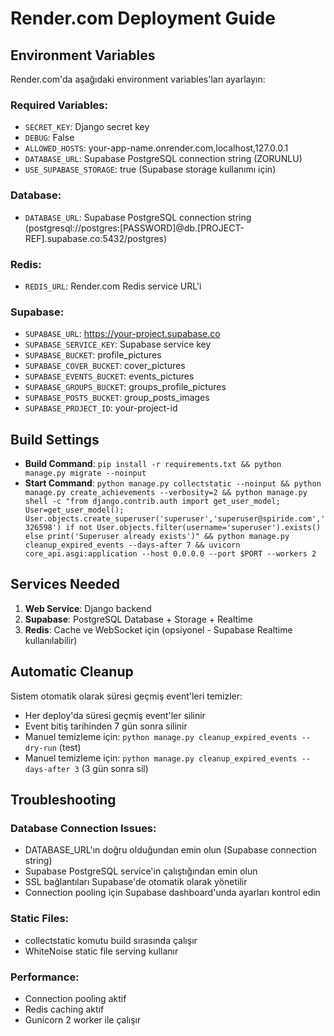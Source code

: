 # Render.com Deployment Guide

## Environment Variables

Render.com'da aşağıdaki environment variables'ları ayarlayın:

### Required Variables:
- `SECRET_KEY`: Django secret key
- `DEBUG`: False
- `ALLOWED_HOSTS`: your-app-name.onrender.com,localhost,127.0.0.1
- `DATABASE_URL`: Supabase PostgreSQL connection string (ZORUNLU)
- `USE_SUPABASE_STORAGE`: true (Supabase storage kullanımı için)

### Database:
- `DATABASE_URL`: Supabase PostgreSQL connection string (postgresql://postgres:[PASSWORD]@db.[PROJECT-REF].supabase.co:5432/postgres)

### Redis:
- `REDIS_URL`: Render.com Redis service URL'i

### Supabase:
- `SUPABASE_URL`: https://your-project.supabase.co
- `SUPABASE_SERVICE_KEY`: Supabase service key
- `SUPABASE_BUCKET`: profile_pictures
- `SUPABASE_COVER_BUCKET`: cover_pictures
- `SUPABASE_EVENTS_BUCKET`: events_pictures
- `SUPABASE_GROUPS_BUCKET`: groups_profile_pictures
- `SUPABASE_POSTS_BUCKET`: group_posts_images
- `SUPABASE_PROJECT_ID`: your-project-id

## Build Settings

- **Build Command**: `pip install -r requirements.txt && python manage.py migrate --noinput`
- **Start Command**: `python manage.py collectstatic --noinput && python manage.py create_achievements --verbosity=2 && python manage.py shell -c "from django.contrib.auth import get_user_model; User=get_user_model(); User.objects.create_superuser('superuser','superuser@spiride.com','326598') if not User.objects.filter(username='superuser').exists() else print('Superuser already exists')" && python manage.py cleanup_expired_events --days-after 7 && uvicorn core_api.asgi:application --host 0.0.0.0 --port $PORT --workers 2`

## Services Needed

1. **Web Service**: Django backend
2. **Supabase**: PostgreSQL Database + Storage + Realtime
3. **Redis**: Cache ve WebSocket için (opsiyonel - Supabase Realtime kullanılabilir)

## Automatic Cleanup

Sistem otomatik olarak süresi geçmiş event'leri temizler:
- Her deploy'da süresi geçmiş event'ler silinir
- Event bitiş tarihinden 7 gün sonra silinir
- Manuel temizleme için: `python manage.py cleanup_expired_events --dry-run` (test)
- Manuel temizleme için: `python manage.py cleanup_expired_events --days-after 3` (3 gün sonra sil)

## Troubleshooting

### Database Connection Issues:
- DATABASE_URL'ın doğru olduğundan emin olun (Supabase connection string)
- Supabase PostgreSQL service'in çalıştığından emin olun
- SSL bağlantıları Supabase'de otomatik olarak yönetilir
- Connection pooling için Supabase dashboard'unda ayarları kontrol edin

### Static Files:
- collectstatic komutu build sırasında çalışır
- WhiteNoise static file serving kullanır

### Performance:
- Connection pooling aktif
- Redis caching aktif
- Gunicorn 2 worker ile çalışır

